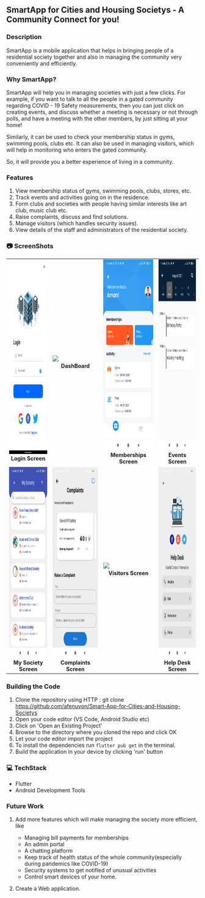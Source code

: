 ## SmartApp for Cities and Housing Societys - A Community Connect for you!

### Description

SmartApp is a mobile application that helps in bringing people of a residential society together and also in managing the community very conveniently and efficiently. 

### Why SmartApp?

SmartApp will help you in managing societies with just a few clicks. For example, if you want to talk to all the people in a gated community regarding COVID - 19 Safety measurements, then you can just click on creating events, and discuss whether a meeting is necessary or not through polls, and have a meeting with the other members, by just sitting at your home!

Similarly, it can be used to check your membership status in gyms, swimming pools, clubs etc. It can also be used in managing visitors, which will help in monitoring who enters the gated community.

So, it will provide you a better experience of living in a community.

### Features

1. View membership status of gyms, swimming pools, clubs, stores, etc.
2. Track events and activities going on in the residence.
3. Form clubs and societies with people having similar interests like art club, music club etc.
4. Raise complaints, discuss and find solutions.
5. Manage visitors (which handles security issues).
6. View details of the staff and administrators of the residential society.

### 📷 ScreenShots

<table>
     <tr>
          <td><img height="500" src="https://github.com/afenuvon/Smart-App-for-Cities-and-Housing-Societys/blob/main/images/Login_Screen.png" /><br /><center><b>Login Screen</b></center></td>
          <td><img height="500" src="https://github.com/afenuvon/Smart-App-for-Cities-and-Housing-Societys/blob/main/images/Dashboard_Screen.gif" /><br /><center><b>DashBoard</b></center></td>
          <td><img height="500" src="https://github.com/afenuvon/Smart-App-for-Cities-and-Housing-Societys/blob/main/images/Memberships_Screen.png" /><br /><center><b>Memberships Screen</b></center></td>
          <td><img height="500" src="https://github.com/afenuvon/Smart-App-for-Cities-and-Housing-Societys/blob/main/images/Events_Screen.png" /><br /><center><b>Events Screen</b></center></td>
     </tr>
     <tr>
          <td><img height="500" src="https://github.com/afenuvon/Smart-App-for-Cities-and-Housing-Societys/blob/main/images/My_Societies_Screen.png" /><br /><center><b>My Society Screen</b></center></td>
          <td><img height="500" src="https://github.com/afenuvon/Smart-App-for-Cities-and-Housing-Societys/blob/main/images/Complaints.png" /><br /><center><b>Complaints Screen</b></center></td>
          <td><img height="500" src="https://github.com/afenuvon/Smart-App-for-Cities-and-Housing-Societys/blob/main/images/Visitors_Screen.gif" /><br /><center><b>Visitors Screen</b></center></td>
          <td><img height="500" src="https://github.com/afenuvon/Smart-App-for-Cities-and-Housing-Societys/blob/main/images/HelpDesk_Screen.png" /><br /><center><b>Help Desk Screen</b></center></td>
     </tr>

</table>

### Building the Code

1. Clone the repository using HTTP : git clone https://github.com/afenuvon/Smart-App-for-Cities-and-Housing-Societys
2. Open your code editor (VS Code, Android Studio etc)
3. Click on 'Open an Existing Project'
4. Browse to the directory where you cloned the repo and click OK
5. Let your code editor import the project
6. To install the dependencies run `flutter pub get` in the terminal.
7. Build the application in your device by clicking 'run' button

### 💻 TechStack 

- Flutter
- Android Development Tools

### Future Work

1. Add more features which will make managing the society more efficient, like 
    - Managing bill payments for memberships 
    - An admin portal
    - A chatting platform
    - Keep track of health status of the whole community(especially during pandemics like COVID-19)
    - Security systems to get notified of unusual activities
    - Control smart devices of your home.

2. Create a Web application.
